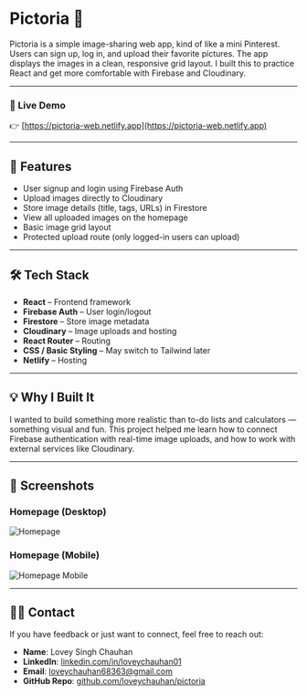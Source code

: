 # Pictoria 🎨

Pictoria is a simple image-sharing web app, kind of like a mini Pinterest. Users can sign up, log in, and upload their favorite pictures. The app displays the images in a clean, responsive grid layout. I built this to practice React and get more comfortable with Firebase and Cloudinary.

---

### 🔗 Live Demo

👉 [https://pictoria-web.netlify.app](https://pictoria-web.netlify.app)

---

## 🚀 Features

- User signup and login using Firebase Auth
- Upload images directly to Cloudinary
- Store image details (title, tags, URLs) in Firestore
- View all uploaded images on the homepage
- Basic image grid layout 
- Protected upload route (only logged-in users can upload)

---

## 🛠 Tech Stack

- **React** – Frontend framework
- **Firebase Auth** – User login/logout
- **Firestore** – Store image metadata
- **Cloudinary** – Image uploads and hosting
- **React Router** – Routing
- **CSS / Basic Styling** – May switch to Tailwind later
- **Netlify** – Hosting

---

## 💡 Why I Built It

I wanted to build something more realistic than to-do lists and calculators — something visual and fun. This project helped me learn how to connect Firebase authentication with real-time image uploads, and how to work with external services like Cloudinary.

---

## 📸 Screenshots

### Homepage (Desktop)

![Homepage](./assets/homepage.png)

### Homepage (Mobile)

![Homepage Mobile](./assets/homepageMobile.png)

---

## 🙋‍♂️ Contact

If you have feedback or just want to connect, feel free to reach out:

- **Name**: Lovey Singh Chauhan
- **LinkedIn**: [linkedin.com/in/loveychauhan01](https://www.linkedin.com/in/loveychauhan01)
- **Email**: loveychauhan68363@gmail.com
- **GitHub Repo**: [github.com/loveychauhan/pictoria](https://github.com/loveychauhan/pictoria)
